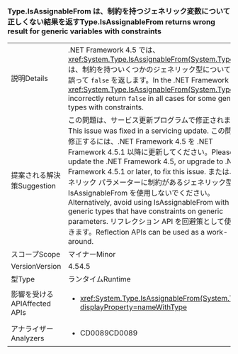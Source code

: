 ### <a name="typeisassignablefrom-returns-wrong-result-for-generic-variables-with-constraints"></a><span data-ttu-id="3cc25-101">Type.IsAssignableFrom は、制約を持つジェネリック変数について正しくない結果を返す</span><span class="sxs-lookup"><span data-stu-id="3cc25-101">Type.IsAssignableFrom returns wrong result for generic variables with constraints</span></span>

|   |   |
|---|---|
|<span data-ttu-id="3cc25-102">説明</span><span class="sxs-lookup"><span data-stu-id="3cc25-102">Details</span></span>|<span data-ttu-id="3cc25-103">.NET Framework 4.5 では、<xref:System.Type.IsAssignableFrom(System.Type)> は、制約を持ついくつかのジェネリック型について、常に誤って <code>false</code> を返します。</span><span class="sxs-lookup"><span data-stu-id="3cc25-103">In the .NET Framework 4.5, <xref:System.Type.IsAssignableFrom(System.Type)> will incorrectly return <code>false</code> in all cases for some generic types with constraints.</span></span>|
|<span data-ttu-id="3cc25-104">提案される解決策</span><span class="sxs-lookup"><span data-stu-id="3cc25-104">Suggestion</span></span>|<span data-ttu-id="3cc25-105">この問題は、サービス更新プログラムで修正されました。</span><span class="sxs-lookup"><span data-stu-id="3cc25-105">This issue was fixed in a servicing update.</span></span> <span data-ttu-id="3cc25-106">この問題を修正するには、.NET Framework 4.5 を .NET Framework 4.5.1 以降に更新してください。</span><span class="sxs-lookup"><span data-stu-id="3cc25-106">Please update the .NET Framework 4.5, or upgrade to .NET Framework 4.5.1 or later, to fix this issue.</span></span> <span data-ttu-id="3cc25-107">または、ジェネリック パラメーターに制約があるジェネリック型で IsAssignableFrom を使用しないでください。</span><span class="sxs-lookup"><span data-stu-id="3cc25-107">Alternatively, avoid using IsAssignableFrom with generic types that have constraints on generic parameters.</span></span> <span data-ttu-id="3cc25-108">リフレクション API を回避策として使用できます。</span><span class="sxs-lookup"><span data-stu-id="3cc25-108">Reflection APIs can be used as a work-around.</span></span>|
|<span data-ttu-id="3cc25-109">スコープ</span><span class="sxs-lookup"><span data-stu-id="3cc25-109">Scope</span></span>|<span data-ttu-id="3cc25-110">マイナー</span><span class="sxs-lookup"><span data-stu-id="3cc25-110">Minor</span></span>|
|<span data-ttu-id="3cc25-111">Version</span><span class="sxs-lookup"><span data-stu-id="3cc25-111">Version</span></span>|<span data-ttu-id="3cc25-112">4.5</span><span class="sxs-lookup"><span data-stu-id="3cc25-112">4.5</span></span>|
|<span data-ttu-id="3cc25-113">型</span><span class="sxs-lookup"><span data-stu-id="3cc25-113">Type</span></span>|<span data-ttu-id="3cc25-114">ランタイム</span><span class="sxs-lookup"><span data-stu-id="3cc25-114">Runtime</span></span>|
|<span data-ttu-id="3cc25-115">影響を受ける API</span><span class="sxs-lookup"><span data-stu-id="3cc25-115">Affected APIs</span></span>|<ul><li><xref:System.Type.IsAssignableFrom(System.Type)?displayProperty=nameWithType></li></ul>|
|<span data-ttu-id="3cc25-116">アナライザー</span><span class="sxs-lookup"><span data-stu-id="3cc25-116">Analyzers</span></span>|<ul><li><span data-ttu-id="3cc25-117">CD0089</span><span class="sxs-lookup"><span data-stu-id="3cc25-117">CD0089</span></span></li></ul>|

